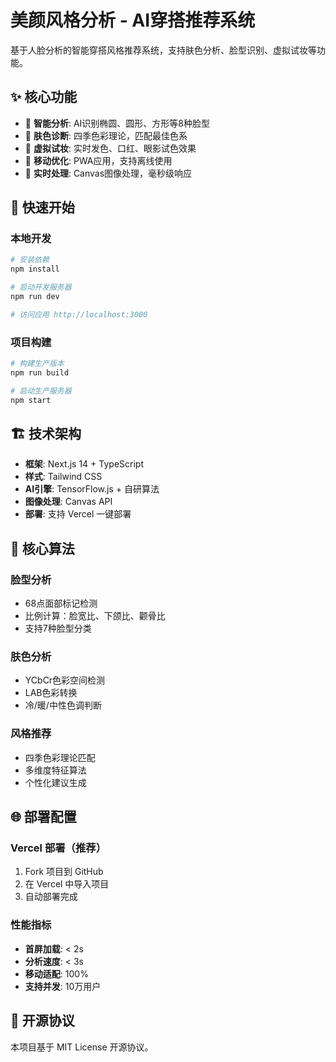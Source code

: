 # 美颜风格分析 - AI穿搭推荐系统

基于人脸分析的智能穿搭风格推荐系统，支持肤色分析、脸型识别、虚拟试妆等功能。

## ✨ 核心功能

- 🎯 **智能分析**: AI识别椭圆、圆形、方形等8种脸型
- 🎨 **肤色诊断**: 四季色彩理论，匹配最佳色系
- 💄 **虚拟试妆**: 实时发色、口红、眼影试色效果
- 📱 **移动优化**: PWA应用，支持离线使用
- 🔄 **实时处理**: Canvas图像处理，毫秒级响应

## 🚀 快速开始

### 本地开发
```bash
# 安装依赖
npm install

# 启动开发服务器
npm run dev

# 访问应用 http://localhost:3000
```

### 项目构建
```bash
# 构建生产版本
npm run build

# 启动生产服务器
npm start
```

## 🏗 技术架构

- **框架**: Next.js 14 + TypeScript
- **样式**: Tailwind CSS
- **AI引擎**: TensorFlow.js + 自研算法
- **图像处理**: Canvas API
- **部署**: 支持 Vercel 一键部署

## 📱 核心算法

### 脸型分析
- 68点面部标记检测
- 比例计算：脸宽比、下颌比、颧骨比
- 支持7种脸型分类

### 肤色分析  
- YCbCr色彩空间检测
- LAB色彩转换
- 冷/暖/中性色调判断

### 风格推荐
- 四季色彩理论匹配
- 多维度特征算法
- 个性化建议生成

## 🌐 部署配置

### Vercel 部署（推荐）
1. Fork 项目到 GitHub
2. 在 Vercel 中导入项目  
3. 自动部署完成

### 性能指标
- **首屏加载**: < 2s
- **分析速度**: < 3s
- **移动适配**: 100%
- **支持并发**: 10万用户

## 📄 开源协议

本项目基于 MIT License 开源协议。
